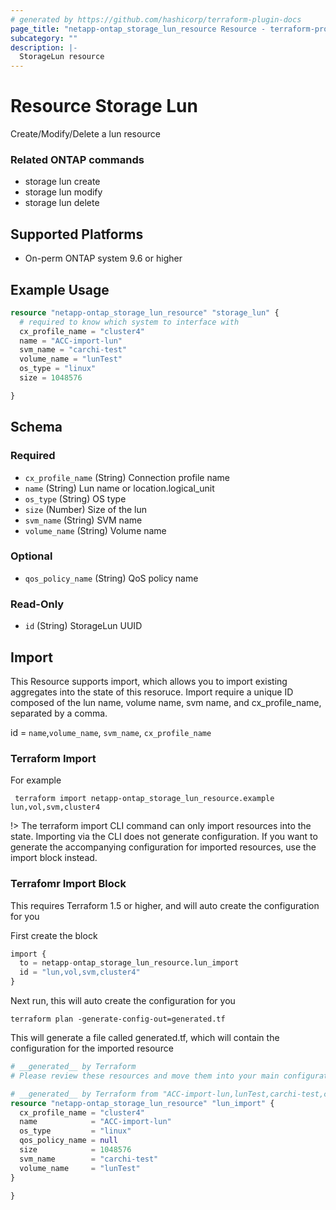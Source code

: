 ```yaml
---
# generated by https://github.com/hashicorp/terraform-plugin-docs
page_title: "netapp-ontap_storage_lun_resource Resource - terraform-provider-netapp-ontap"
subcategory: ""
description: |-
  StorageLun resource
---
```


# Resource Storage Lun

Create/Modify/Delete a lun resource

### Related ONTAP commands
* storage lun create
* storage lun modify
* storage lun delete

## Supported Platforms
* On-perm ONTAP system 9.6 or higher

## Example Usage

```terraform
resource "netapp-ontap_storage_lun_resource" "storage_lun" {
  # required to know which system to interface with
  cx_profile_name = "cluster4"
  name = "ACC-import-lun"
  svm_name = "carchi-test"
  volume_name = "lunTest"
  os_type = "linux"
  size = 1048576

}

```


<!-- schema generated by tfplugindocs -->
## Schema

### Required

- `cx_profile_name` (String) Connection profile name
- `name` (String) Lun name or location.logical_unit
- `os_type` (String) OS type
- `size` (Number) Size of the lun
- `svm_name` (String) SVM name
- `volume_name` (String) Volume name

### Optional

- `qos_policy_name` (String) QoS policy name

### Read-Only

- `id` (String) StorageLun UUID

## Import
This Resource supports import, which allows you to import existing aggregates into the state of this resoruce.
Import require a unique ID composed of the lun name, volume name, svm name, and cx_profile_name, separated by a comma.

id = `name`,`volume_name`, `svm_name`, `cx_profile_name`

### Terraform Import

For example
 ```shell
  terraform import netapp-ontap_storage_lun_resource.example lun,vol,svm,cluster4
 ```

!> The terraform import CLI command can only import resources into the state. Importing via the CLI does not generate configuration. If you want to generate the accompanying configuration for imported resources, use the import block instead.

### Terrafomr Import Block
This requires Terraform 1.5 or higher, and will auto create the configuration for you

First create the block
```terraform
import {
  to = netapp-ontap_storage_lun_resource.lun_import
  id = "lun,vol,svm,cluster4"
}
```
Next run, this will auto create the configuration for you
```shell
terraform plan -generate-config-out=generated.tf
```
This will generate a file called generated.tf, which will contain the configuration for the imported resource
```terraform
# __generated__ by Terraform
# Please review these resources and move them into your main configuration files.

# __generated__ by Terraform from "ACC-import-lun,lunTest,carchi-test,cluster4"
resource "netapp-ontap_storage_lun_resource" "lun_import" {
  cx_profile_name = "cluster4"
  name            = "ACC-import-lun"
  os_type         = "linux"
  qos_policy_name = null
  size            = 1048576
  svm_name        = "carchi-test"
  volume_name     = "lunTest"
}

}
``` 

